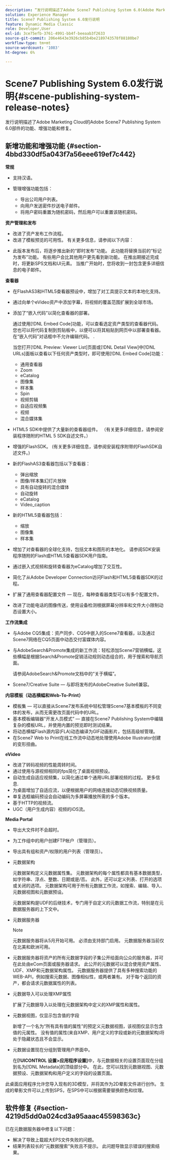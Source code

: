 ```yaml
---
description: “发行说明描述了Adobe Scene7 Publishing System 6.0(Adobe Marketing Cloud中Adobe Experience Manager解决方案的一部分)的功能、增强功能和修复。”
solution: Experience Manager
title: Scene7 Publishing System 6.0发行说明
feature: Dynamic Media Classic
role: Developer,User
exl-id: 3ce75efb-3761-4991-bb4f-beeaab3f2633
source-git-commit: 206e4643e3926cb85b4be2189743578f88180be7
workflow-type: tm+mt
source-wordcount: '1083'
ht-degree: 6%

---
```


# Scene7 Publishing System 6.0发行说明{#scene-publishing-system-release-notes}

发行说明描述了Adobe Marketing Cloud的Adobe Scene7 Publishing System 6.0部件的功能、增强功能和修复。

## 新增功能和增强功能 {#section-4bbd330df5a043f7a56eee619ef7c442}

**常规**

* 支持汉语。
* 管理增强功能包括：

   * 导出公司用户列表。
   * 向用户发送密件抄送电子邮件。
   * 将用户密码重置为随机密码，然后用户可以重置该随机密码。

<!--       [More information](http://help.adobe.com/en_US/scene7/using/WS662101DF-D697-47a7-A7D8-B52FD8E94438.html). -->

**资产管理和发布**

* 改进了资产发布工作流程。<!-- [More information](http://help.adobe.com/en_US/scene7/using/WS3673AD39-098B-4f08-8A24-CA51261B7366.html). -->
* 改进了模板预览的可用性。 有关更多信息，请参阅以下内容：

<!--   [Configuring default viewers](http://help.adobe.com/en_US/scene7/using/WS98ca2e6790647c06-76b2d0e0135685cd4a8-8000.html)

  [Previewing an asset based on viewer platform type](http://help.adobe.com/en_US/scene7/using/WS98ca2e6790647c06-2ce305113564963202-7fff.html)

  [Previewing an image asset based on its image preset](http://help.adobe.com/en_US/scene7/using/WS98ca2e6790647c06-2ce305113564963202-7ffe.html) -->

* 此版本发布后，将逐步推出新的“即时发布”功能。 此功能将替换当前的“标记为发布”功能。 有些用户会比其他用户更先看到新功能。 在推出期接近完成时，将更新SPS文档和UI元素。 当推广开始时，您将收到一封包含更多详细信息的电子邮件。

**查看器**

* 在FlashAS3和HTML5查看器预设中，增加了对工具提示文本的本地化支持。
* 通过向单个eVideo资产中添加字幕，将视频的覆盖范围扩展到全球市场。
* 添加了“嵌入代码”以简化查看器的部署。

   通过使用[!DNL Embed Code]功能，可以查看选定资产类型的查看器代码。 您也可以将代码复制到剪贴板中，以便可以将其粘贴到网页中以部署查看器。在“嵌入代码”对话框中不允许编辑代码。 .

   当您打开[!DNL Preview: Viewer List]页面或[!DNL Detail View]中[!DNL URLs]面板以查看以下任何资产类型时，即可使用[!DNL Embed Code]功能：

   * 通用查看器
   * Zoom
   * eCatalog
   * 图像集
   * 样本集
   * Spin
   * 视频剪辑
   * 自适应视频集
   * 视频
   * 混合媒体集

<!--   [More information](http://help.adobe.com/en_US/scene7/using/WS98ca2e6790647c06-2ce305113564963202-7fff.html) -->

* HTML5 SDK中提供了大量新的查看器组件。 （有关更多详细信息，请参阅安装程序随附的HTML 5 SDK自述文件。）
* 增强的FlashSDK。 (有关更多详细信息，请参阅安装程序附带的FlashSDK自述文件。)
* 新的FlashAS3查看器包括以下查看器：

   * 弹出缩放
   * 图像/样本集幻灯片放映
   * 具有自动旋转的混合媒体
   * 自动旋转
   * eCatalog
   * Video_caption

* 新的HTML5查看器包括：

   * 缩放
   * 图像集
   * 样本集

* 增加了对查看器的全球化支持，包括文本和图形的本地化。 请参阅SDK安装程序随附的Flash或HTML5查看器SDK用户指南。
* 通过嵌入式视频和旋转查看器为eCatalog增加了交互性。
* 简化了从Adobe Developer Connection访问Flash和HTML5查看器SDK的过程。<!-- [More information](http://help.adobe.com/en_US/scene7/using/WSd4272150f67705c11b002eec12fcba4dee6-8000.html). -->
* 扩展了通用查看器配置文件 — 现在，每种查看器类型可以有多个配置文件。<!-- [More information](http://help.adobe.com/en_US/scene7/using/WS1c46793299cf21d73076df86131b02b67e8-8000.html). -->
* 改进了功能电话的图像传送，使用设备检测根据屏幕分辨率和文件大小限制动态设置大小。<!-- [More information](http://help.adobe.com/en_US/scene7/using/WS1c46793299cf21d7-6ad692c9131d90d137a-8000.html). -->

**工作流集成**

* 与Adobe CQ5集成：资产同步、CQ5中嵌入的Scene7查看器，以及通过Scene7网络在CQ5页面中动态交付富媒体内容。
* 与AdobeSearch&amp;Promote集成的新工作流：轻松添加Scene7营销横幅，这些横幅是根据Search&amp;Promote促销活动规则动态组合的，用于搜索和导航页面。

   请参阅AdobeSearch&amp;Promote文档中的“关于横幅”。

* Scene7/Creative Suite — 与即将发布的AdobeCreative Suite6兼容。

**内容模板（动态横幅和Web-To-Print）**

* 模板集 — 可以直接从Scene7发布系统中轻松管理Scene7基本模板的不同变体的发布，从而无需更改页面代码中的URL。<!-- [More information](http://help.adobe.com/en_US/scene7/using/WSd968ca97bf00cf72-5eede3a113268dc80f5-8000.html).  -->
* 基本模板编辑器“开发人员模式” — 直接在Scene7 Publishing System中编辑复杂的模板URL，并使用内置的预览即时测试结果。
* 将动态横幅Flash源内容(FLA)动态编译为GIF动画影片，包括高级帧管理。<!-- [More information](http://help.adobe.com/en_US/scene7/using/WSd968ca97bf00cf72-5eedd3a113268dc80f4-8000.html).  -->
* 在Scene7 Web to Print在线工作流中动态地处理使用Adobe Illustrator创建的变形扭曲。<!-- [More information](http://help.adobe.com/en_US/scene7/using/WSef8d5860223939e2-d19776312a7267a200-8000.html#WSd968ca97bf00cf72-5eedd3a113268dc80f5-8000). -->

**eVideo**

* 改进了转码视频的性能周转时间。
* 通过使用与源视频相同的fps简化了桌面视频预设。<!-- [More information](http://help.adobe.com/en_US/scene7/using/WSE86ACF2B-BD50-4c48-A1D7-9CD4405B62D0.html#WS1c46793299cf21d7-39fae9c1131ba8968f7-7fff).  -->
* 自动生成自适应视频集，以简化通过单个通用URL部署视频的过程。 更多信息. <!-- [More information](http://help.adobe.com/en_US/scene7/using/WS1c46793299cf21d7-6ad692c9131d90d137a-8000.html).  -->
* 为桌面增加了自适应流，以便根据用户的网络连接动态切换视频质量。<!-- [More information](http://help.adobe.com/en_US/scene7/using/WS1c46793299cf21d7-6ad692c9131d90d137a-8000.html).  -->
* 单复选框编码预设会自动编码为多屏幕播放所需的多个版本。<!-- [More information](http://help.adobe.com/en_US/scene7/using/WS1c46793299cf21d7-5abae30d131ddfed85f-8000.html).  -->
* 基于HTTP的视频流。<!-- [More information](http://help.adobe.com/en_US/scene7/using/WS98ca2e6790647c0632156edd1369e58559f-8000.html).  -->
* UGC（用户生成内容）视频的iOS流。<!-- [More information](http://help.adobe.com/en_US/scene7/using/WSe8b0455615e2dc47-2df907a712f31201b35-8000.html). -->

**Media Portal**

* 导出大文件时不会超时。
* 为工作组中的用户创建FTP帐户（管理员）。
* 导出具有组和资产/权限的用户列表（管理员）。

* 元数据架构

   元数据架构定义元数据属性集。 元数据架构的每个属性都具有基本数据类型，如字符串、浮点、整数、日期或是/否。 此外，还可以定义列表、打开的选项或关闭的选项。 元数据架构可用于所有元数据工作流，如搜索、编辑、导入、元数据视图和元数据预设。<!-- [More information](http://help.adobe.com/en_US/scene7/using/WS259993e42159a215-1c6a66df1265272619e-7fec.html#WSd968ca97bf03cf72-5e3dd3a113268dc80f5-8000). -->

   元数据架构是UDF的后继技术，专门用于自定义的元数据工作流，特别是在元数据服务器的上下文中。

* 元数据服务器

   >[!NOTE]
   >
   >元数据服务器将从5月开始可用。 必须由支持部门启用。 元数据服务器当前仅在北美和欧洲可用。

* 元数据服务器将资产的所有元数据字段的子集公开给面向公众的服务器，并可在此处由eCom页面或服务器请求。 此公开的元数据可以混合使用资产属性、UDF、XMP和元数据架构属性。 元数据服务器提供了具有多种搜索功能的WEB-API，例如搜索元数据、图像相似性，或两者兼有。 对于每个返回的资产，都会请求元数据属性的列表。<!-- [More information](http://help.adobe.com/en_US/scene7/using/WS1ffbb36e209a6fc9-44279087131d3ad5622-8000.html). -->
* 元数据导入可以处理XMP属性

   扩展了元数据导入以处理在元数据架构中定义的XMP属性和属性。
* 元数据视图，仅显示包含值的字段

   新增了一个名为“所有具有值的属性”的预定义元数据视图，该视图仅显示包含值的元属性。 没有值的属性(来自XMP、用户定义的字段或新的元数据架构)将处于隐藏状态且不会显示。
* 元数据设置现在分组到管理用户界面中。

   在&#x200B;**[!UICONTROL 设置>应用程序设置]**&#x200B;中，与元数据相关的设置页面现在分组到名为[!DNL Metadata]的顶级部分中。 在此，您可以找到元数据视图、元数据预设、元数据架构和用户定义的字段的设置页面。

此桌面应用程序允许您导入现有的3D模型，并将其作为2D晕影文件进行创作。 生成的晕影文件可以上传到SPS，在SPS中可以根据需要替换颜色和纹理。

## 软件修复 {#section-4219d5dd0a024cd3a95aaac45598363c}

已在元数据服务器中修复以下问题：

* 解决了导致上载超大EPS文件失败的问题。
* 结果列表较长的“元数据搜索”失败且不提示。 此问题导致显示错误的搜索结果。
